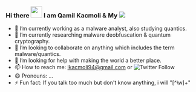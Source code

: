### Hi there <img src="https://raw.githubusercontent.com/MartinHeinz/MartinHeinz/master/wave.gif" width="30px"> I am Qamil Kacmoli & My <img src="https://img.shields.io/badge/Moto%20is-Symbiosis%20by%20Mutualism%20-yellowgreen"> 



- 🔭 I’m currently working as a malware analyst, also studying quantics.
- 🌱 I’m currently researching malware deobfuscation & quantum cryptography.
- 👯 I’m looking to collaborate on anything which includes the term malware/quantics. 
- 🤔 I’m looking for help with making the world a better place.
- 📫 How to reach me: lkacmoli94@gmail.com or <img alt="Twitter Follow" src="https://img.shields.io/twitter/follow/lkacmoli94?color=red&style=for-the-badge">
- 😄 Pronouns: ...
- ⚡ Fun fact: If you talk too much but don't know anything, i will "[^\w]+" 

